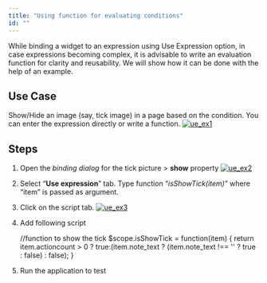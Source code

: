```yaml
---
title: "Using function for evaluating conditions"
id: ""
---
```


While binding a widget to an expression using Use Expression option, in case expressions becoming complex, it is advisable to write an evaluation function for clarity and reusability. We will show how it can be done with the help of an example.

## Use Case

Show/Hide an image (say, tick image) in a page based on the condition. You can enter the expression directly or write a function. [![ue_ex1](./assets/ue_ex1.png)](./assets/ue_ex1.png)

## Steps

1. Open the _binding dialog_ for the tick picture > **show** property [![ue_ex2](./assets/ue_ex2.png)](./assets/ue_ex2.png)
2. Select “**Use expression**” tab. Type function “_isShowTick(item)_” where “item” is passed as argument.
3. Click on the script tab. [![ue_ex3](./assets/ue_ex3.png)](./assets/ue_ex3.png)
4. Add following script
    
    //function to show the tick
    $scope.isShowTick = function(item) {
    return item.actioncount > 0 ? true:(item.note\_text ? (item.note\_text !== '' ? true : false) : false);
        }
    
5. Run the application to test
